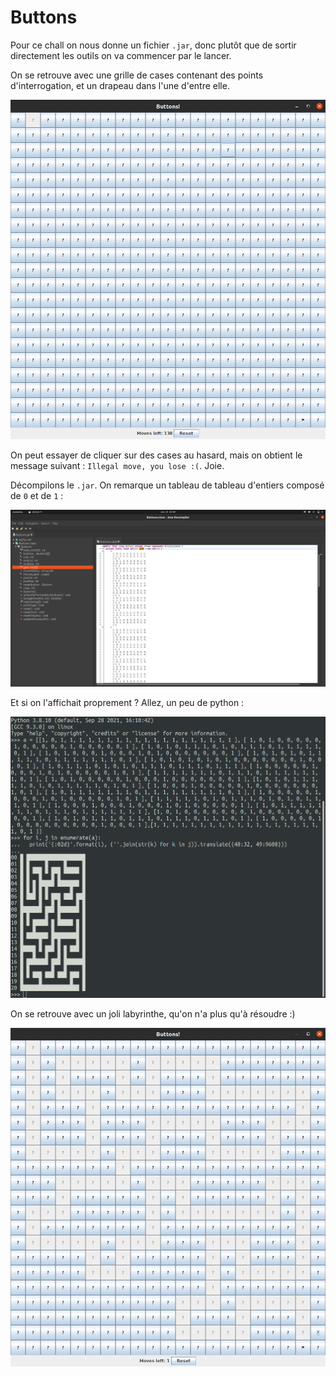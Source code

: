 # Buttons

Pour ce chall on nous donne un fichier `.jar`, donc plutôt que de sortir directement les outils on va commencer par le lancer.

On se retrouve avec une grille de cases contenant des points d'interrogation, et un drapeau dans l'une d'entre elle.

![La grille en question](images/buttons.png)

On peut essayer de cliquer sur des cases au hasard, mais on obtient le message suivant : `Illegal move, you lose :(`. Joie.

Décompilons le `.jar`. On remarque un tableau de tableau d'entiers composé de `0` et de `1` :

![Le tableau](images/decompiled.png)

Et si on l'affichait proprement ? Allez, un peu de python :

![Python](images/python.png)

On se retrouve avec un joli labyrinthe, qu'on n'a plus qu'à résoudre :)

![Le labyrinthe résolu](images/solved.png)